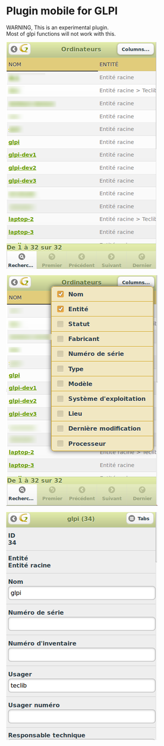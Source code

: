 Plugin mobile for GLPI
======

WARNING, This is an experimental plugin.   
Most of glpi functions will not work with this.

![List of computer](/screenshots/0.84/computer_list.png "List of computer")

![Computer Columns](/screenshots/0.84/computer_list_2.png "Computer Columns")

![Detailed view of a computer](/screenshots/0.84/computer_view.png "Detailed view of a computer")
